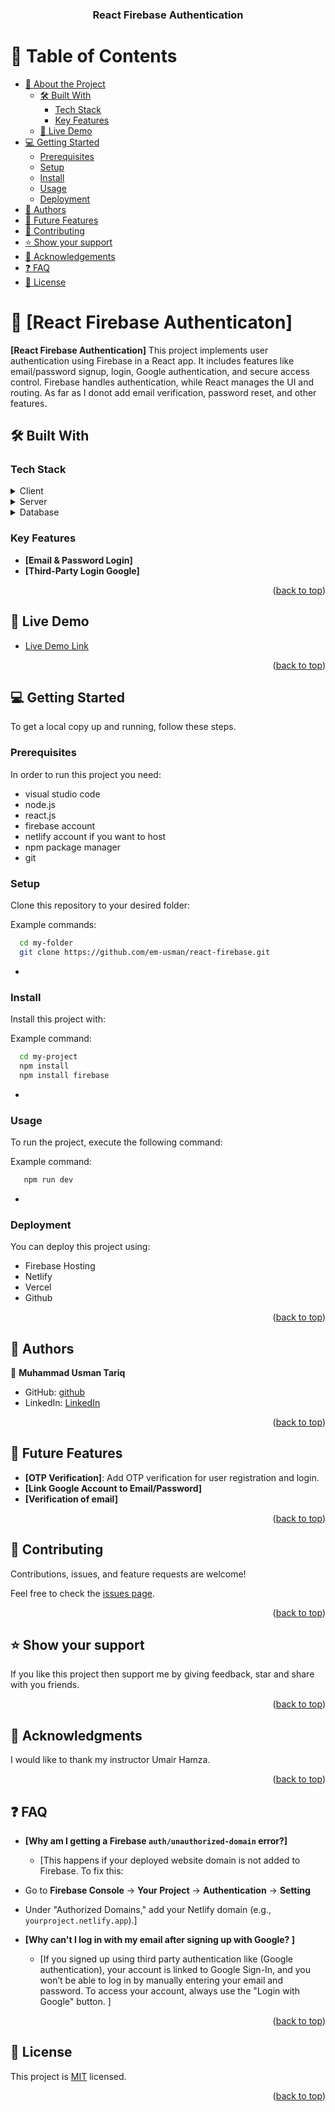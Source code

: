 <a name="readme-top"></a>

<div align="center">

  <h3><b>React Firebase Authentication</b></h3>

</div>

<!-- TABLE OF CONTENTS -->

# 📗 Table of Contents

- [📖 About the Project](#about-project)
  - [🛠 Built With](#built-with)
    - [Tech Stack](#tech-stack)
    - [Key Features](#key-features)
  - [🚀 Live Demo](#live-demo)
- [💻 Getting Started](#getting-started)
  - [Prerequisites](#prerequisites)
  - [Setup](#setup)
  - [Install](#install)
  - [Usage](#usage)
  - [Deployment](#deployment)
- [👥 Authors](#authors)
- [🔭 Future Features](#future-features)
- [🤝 Contributing](#contributing)
- [⭐️ Show your support](#support)
- [🙏 Acknowledgements](#acknowledgements)
- [❓ FAQ](#faq)
- [📝 License](#license)

<!-- PROJECT DESCRIPTION -->

# 📖 [React Firebase Authenticaton] <a name="about-project"></a>


**[React Firebase Authentication]** This project implements user authentication using Firebase in a React app. It includes features like email/password signup, login, Google authentication, and secure access control. Firebase handles authentication, while React manages the UI and routing. As far as I donot add email verification, password reset, and other features.

## 🛠 Built With <a name="built-with"></a>

### Tech Stack <a name="tech-stack"></a>

<details>
  <summary>Client</summary>
  <ul>
    <li><a href="https://code.visualstudio.com/">Vs Code</a></li>
    <li><a href="https://reactjs.org/">React.js</a></li>
    <li><a href="https://git-scm.com/">Git</a></li>
     </ul>
</details>

<details>
  <summary>Server</summary>
  <ul>
    <li><a href="https://www.netlify.com">Netlify</a></li>
    <li><a href="https://github.com">Github</a></li>
  </ul>
</details>

<details>
<summary>Database</summary>
  <ul>
    <li><a href="https://firebase.google.com/">Firebase</a></li>
  </ul>
</details>

<!-- Features -->

### Key Features <a name="key-features"></a>

- **[Email & Password Login]**
- **[Third-Party Login Google]**

<p align="right">(<a href="#readme-top">back to top</a>)</p>

<!-- LIVE DEMO -->

## 🚀 Live Demo <a name="live-demo"></a>

- [Live Demo Link](https://react-firebase-auth-v1.netlify.app)

<p align="right">(<a href="#readme-top">back to top</a>)</p>

<!-- GETTING STARTED -->

## 💻 Getting Started <a name="getting-started"></a>

To get a local copy up and running, follow these steps.

### Prerequisites

In order to run this project you need:
- visual studio code
- node.js 
- react.js
- firebase account
- netlify account if you want to host
- npm package manager
- git

### Setup

Clone this repository to your desired folder:

Example commands:

```sh
  cd my-folder
  git clone https://github.com/em-usman/react-firebase.git
```
-

### Install

Install this project with:

Example command:

```sh
  cd my-project
  npm install
  npm install firebase
```
-

### Usage

To run the project, execute the following command:


Example command:

```sh
   npm run dev
```
-

### Deployment

You can deploy this project using:

- Firebase Hosting
- Netlify
- Vercel
- Github

<p align="right">(<a href="#readme-top">back to top</a>)</p>

<!-- AUTHORS -->

## 👥 Authors <a name="authors"></a>

👤 **Muhammad Usman Tariq**

- GitHub: [github](https://github.com/em-usman?tab=overview&from=2025-02-01&to=2025-02-08)
- LinkedIn: [LinkedIn](https://www.linkedin.com/in/osman-tariq-8a7543266/)


<p align="right">(<a href="#readme-top">back to top</a>)</p>

<!-- FUTURE FEATURES -->

## 🔭 Future Features <a name="future-features"></a>

- **[OTP Verification]**: Add OTP verification for user registration and login.
- **[Link Google Account to Email/Password]**
- **[Verification of email]**

<p align="right">(<a href="#readme-top">back to top</a>)</p>

<!-- CONTRIBUTING -->

## 🤝 Contributing <a name="contributing"></a>

Contributions, issues, and feature requests are welcome!

Feel free to check the [issues page](https://github.com/em-usman/react-firebase/issues).

<p align="right">(<a href="#readme-top">back to top</a>)</p>

<!-- SUPPORT -->

## ⭐️ Show your support <a name="support"></a>

If you like this project then support me by giving feedback, star and share with you friends.

<p align="right">(<a href="#readme-top">back to top</a>)</p>

<!-- ACKNOWLEDGEMENTS -->

## 🙏 Acknowledgments <a name="acknowledgements"></a>

I would like to thank my instructor Umair Hamza. 

<p align="right">(<a href="#readme-top">back to top</a>)</p>

<!-- FAQ (optional) -->

## ❓ FAQ <a name="faq"></a>

- **[Why am I getting a Firebase `auth/unauthorized-domain` error?]**

  - [This happens if your deployed website domain is not added to Firebase. To fix this:  
- Go to **Firebase Console** → **Your Project** → **Authentication** → **Setting**  
- Under "Authorized Domains," add your Netlify domain (e.g., `yourproject.netlify.app`).]

- **[Why can't I log in with my email after signing up with Google? ]**

  - [If you signed up using third party authentication like (Google authentication), your account is linked to Google Sign-In, and you won’t be able to log in by manually entering your email and password. To access your account, always use the "Login with Google" button. ]

<p align="right">(<a href="#readme-top">back to top</a>)</p>

<!-- LICENSE -->

## 📝 License <a name="license"></a>

This project is [MIT](./LICENSE.md) licensed.

<p align="right">(<a href="#readme-top">back to top</a>)</p>
